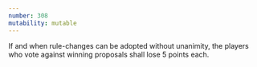 ```yaml
---
number: 308
mutability: mutable
---
```


If and when rule-changes can be adopted without unanimity, the players who vote against winning proposals shall lose 5 points each.

